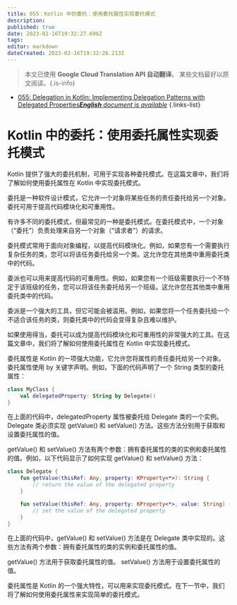 ```yaml
---
title: 055：Kotlin 中的委托：使用委托属性实现委托模式
description: 
published: true
date: 2023-02-16T19:32:27.696Z
tags: 
editor: markdown
dateCreated: 2023-02-16T19:32:26.213Z
---
```


> 本文已使用 **Google Cloud Translation API 自动翻译**。
某些文档最好以原文阅读。{.is-info}



- [055: Delegation in Kotlin: Implementing Delegation Patterns with Delegated Properties***English** document is available*](/en/Knowledge-base/Kotlin/Learning/055-delegation-in-kotlin-implementing-delegation-patterns-with-delegated-properties)
{.links-list}


# Kotlin 中的委托：使用委托属性实现委托模式

Kotlin 提供了强大的委托机制，可用于实现各种委托模式。在这篇文章中，我们将了解如何使用委托属性在 Kotlin 中实现委托模式。

委托是一种软件设计模式，它允许一个对象将某些任务的责任委托给另一个对象。委托可用于提高代码模块化和可重用性。

有许多不同的委托模式，但最常见的一种是委托模式。在委托模式中，一个对象（“委托”）负责处理来自另一个对象（“请求者”）的请求。

委托模式常用于面向对象编程，以提高代码模块化。例如，如果您有一个需要执行复杂任务的类，您可以将该任务委托给另一个类。这允许您在其他类中重用委托类中的代码。

委派也可以用来提高代码的可重用性。例如，如果您有一个班级需要执行一个不特定于该班级的任务，您可以将该任务委托给另一个班级。这允许您在其他类中重用委托类中的代码。

委派是一个强大的工具，但它可能会被滥用。例如，如果您将一个任务委托给一个不适合该任务的类，则委托类中的代码会变得复杂且难以维护。

如果使用得当，委托可以成为提高代码模块化和可重用性的非常强大的工具。在这篇文章中，我们将了解如何使用委托属性在 Kotlin 中实现委托模式。

委托属性是 Kotlin 的一项强大功能，它允许您将属性的责任委托给另一个对象。委托属性使用 by 关键字声明。例如，下面的代码声明了一个 String 类型的委托属性：

```kotlin
class MyClass {
    val delegatedProperty: String by Delegate()
}
```

在上面的代码中，delegatedProperty 属性被委托给 Delegate 类的一个实例。 Delegate 类必须实现 getValue() 和 setValue() 方法。这些方法分别用于获取和设置委托属性的值。

getValue() 和 setValue() 方法有两个参数：拥有委托属性的类的实例和委托属性的值。例如，以下代码显示了如何实现 getValue() 和 setValue() 方法：

```kotlin
class Delegate {
    fun getValue(thisRef: Any, property: KProperty<*>): String {
        // return the value of the delegated property
    }

    fun setValue(thisRef: Any, property: KProperty<*>, value: String) {
        // set the value of the delegated property
    }
}
```

在上面的代码中，getValue() 和 setValue() 方法是在 Delegate 类中实现的。这些方法有两个参数：拥有委托属性的类的实例和委托属性的值。

getValue() 方法用于获取委托属性的值。 setValue() 方法用于设置委托属性的值。

委托属性是 Kotlin 的一个强大特性，可以用来实现委托模式。在下一节中，我们将了解如何使用委托属性来实现简单的委托模式。
